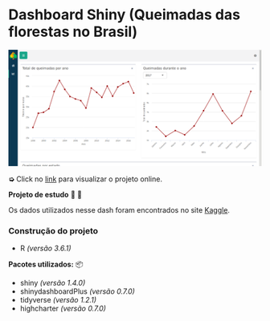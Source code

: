 # Dashboard Shiny (Queimadas das florestas no Brasil)

![Dash](www/img/dash.png)

**➭** Click no [link](https://valerianiceria.shinyapps.io/queimadasflorestasbrasil/) para visualizar o projeto online.

**Projeto de estudo** :book: :pencil:

Os dados utilizados nesse dash foram encontrados no site [Kaggle](https://www.kaggle.com/gustavomodelli/forest-fires-in-brazil).

### Construção do projeto

* R *(versão 3.6.1)*

**Pacotes utilizados:** :package:

* shiny *(versão 1.4.0)*
* shinydashboardPlus *(versão 0.7.0)*
* tidyverse *(versão 1.2.1)*
* highcharter *(versão 0.7.0)*